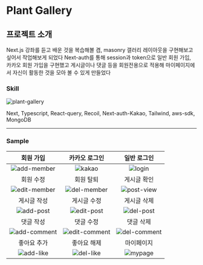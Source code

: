 # Plant Gallery

## 프로젝트 소개

Next.js 강좌를 듣고 배운 것을 복습해볼 겸, masonry 갤러리 레이아웃을 구현해보고 싶어서 작업해보게 되었다 Next-auth를 통해 session과 token으로 일반 회원 가입, 카카오 회원 가입을 구현했고 게시글이나 댓글 등을 회원전용으로 적용해 마이페이지에서 자신이 활동한 것을 모아 볼 수 있게 만들었다

### Skill

![plant-gallery](https://github.com/annkim7/plant-gallery-next/assets/67787776/ed640b84-1093-46e1-b932-f0d872b00030)

Next, Typescript, React-query, Recoil, Next-auth-Kakao, Tailwind, aws-sdk, MongoDB

---

### Sample

|                                                     회원 가입                                                      |                                                    카카오 로그인                                                    |                                                    일반 로그인                                                     |
| :----------------------------------------------------------------------------------------------------------------: | :-----------------------------------------------------------------------------------------------------------------: | :----------------------------------------------------------------------------------------------------------------: |
| ![add-member](https://github.com/annkim7/plant-gallery-next/assets/67787776/0c006b45-434c-4366-924f-fc0d0910ebef)  |    ![kakao](https://github.com/annkim7/plant-gallery-next/assets/67787776/f5a5a6c6-d314-4901-a10c-b49601e54e9f)     |    ![login](https://github.com/annkim7/plant-gallery-next/assets/67787776/d8bc2899-ec94-41cf-953e-ccf2c80e9510)    |
|                                                     회원 수정                                                      |                                                      회원 탈퇴                                                      |                                                    게시글 확인                                                     |
| ![edit-member](https://github.com/annkim7/plant-gallery-next/assets/67787776/f4a0131b-3d00-4cc3-9178-4c15616cca17) |  ![del-member](https://github.com/annkim7/plant-gallery-next/assets/67787776/ad996535-6989-4efe-bc24-08f32a9be561)  |  ![post-view](https://github.com/annkim7/plant-gallery-next/assets/67787776/399f47b5-98ba-4589-a0de-e2f351704f33)  |
|                                                    게시글 작성                                                     |                                                     게시글 수정                                                     |                                                    게시글 삭제                                                     |
|  ![add-post](https://github.com/annkim7/plant-gallery-next/assets/67787776/bdf47810-14f3-4c4c-ae19-b8923c5da28b)   |  ![edit-post](https://github.com/annkim7/plant-gallery-next/assets/67787776/91a7ccfc-f6a4-4b7b-b10b-1c2f504067eb)   |  ![del-post](https://github.com/annkim7/plant-gallery-next/assets/67787776/5bbdcc90-026d-44cf-83d5-99e18ca77385)   |
|                                                     댓글 작성                                                      |                                                      댓글 수정                                                      |                                                     댓글 삭제                                                      |
| ![add-comment](https://github.com/annkim7/plant-gallery-next/assets/67787776/02a066ae-c900-4839-83a3-c24bd47fd1cf) | ![edit-comment](https://github.com/annkim7/plant-gallery-next/assets/67787776/a6e65f07-ac29-4539-982d-9d9d8d2994f7) | ![del-comment](https://github.com/annkim7/plant-gallery-next/assets/67787776/e360acd5-3982-4819-8aa0-73818c739f1f) |
|                                                    좋아요 추가                                                     |                                                     좋아요 해제                                                     |                                                     마이페이지                                                     |
|  ![add-like](https://github.com/annkim7/plant-gallery-next/assets/67787776/71058f11-d9ee-4293-ad4a-1c42116485fc)   |   ![del-like](https://github.com/annkim7/plant-gallery-next/assets/67787776/046e07a3-494d-49fe-b4ee-43107693c427)   |   ![mypage](https://github.com/annkim7/plant-gallery-next/assets/67787776/c74b3b8f-e6db-43c4-9f46-630d8c646b05)    |
